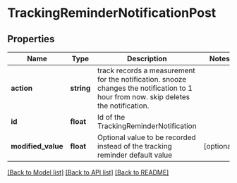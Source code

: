 # TrackingReminderNotificationPost

## Properties
Name | Type | Description | Notes
------------ | ------------- | ------------- | -------------
**action** | **string** | track records a measurement for the notification.  snooze changes the notification to 1 hour from now. skip deletes the notification. | 
**id** | **float** | Id of the TrackingReminderNotification | 
**modified_value** | **float** | Optional value to be recorded instead of the tracking reminder default value | [optional] 

[[Back to Model list]](../../README.md#documentation-for-models) [[Back to API list]](../../README.md#documentation-for-api-endpoints) [[Back to README]](../../README.md)

